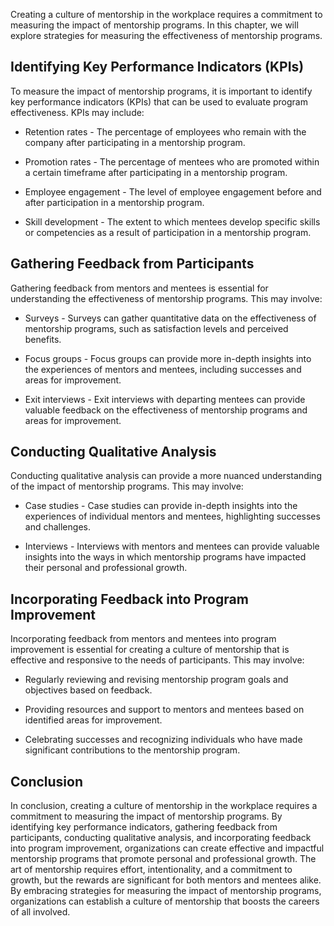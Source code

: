 
Creating a culture of mentorship in the workplace requires a commitment to measuring the impact of mentorship programs. In this chapter, we will explore strategies for measuring the effectiveness of mentorship programs.

Identifying Key Performance Indicators (KPIs)
---------------------------------------------

To measure the impact of mentorship programs, it is important to identify key performance indicators (KPIs) that can be used to evaluate program effectiveness. KPIs may include:

* Retention rates - The percentage of employees who remain with the company after participating in a mentorship program.

* Promotion rates - The percentage of mentees who are promoted within a certain timeframe after participating in a mentorship program.

* Employee engagement - The level of employee engagement before and after participation in a mentorship program.

* Skill development - The extent to which mentees develop specific skills or competencies as a result of participation in a mentorship program.

Gathering Feedback from Participants
------------------------------------

Gathering feedback from mentors and mentees is essential for understanding the effectiveness of mentorship programs. This may involve:

* Surveys - Surveys can gather quantitative data on the effectiveness of mentorship programs, such as satisfaction levels and perceived benefits.

* Focus groups - Focus groups can provide more in-depth insights into the experiences of mentors and mentees, including successes and areas for improvement.

* Exit interviews - Exit interviews with departing mentees can provide valuable feedback on the effectiveness of mentorship programs and areas for improvement.

Conducting Qualitative Analysis
-------------------------------

Conducting qualitative analysis can provide a more nuanced understanding of the impact of mentorship programs. This may involve:

* Case studies - Case studies can provide in-depth insights into the experiences of individual mentors and mentees, highlighting successes and challenges.

* Interviews - Interviews with mentors and mentees can provide valuable insights into the ways in which mentorship programs have impacted their personal and professional growth.

Incorporating Feedback into Program Improvement
-----------------------------------------------

Incorporating feedback from mentors and mentees into program improvement is essential for creating a culture of mentorship that is effective and responsive to the needs of participants. This may involve:

* Regularly reviewing and revising mentorship program goals and objectives based on feedback.

* Providing resources and support to mentors and mentees based on identified areas for improvement.

* Celebrating successes and recognizing individuals who have made significant contributions to the mentorship program.

Conclusion
----------

In conclusion, creating a culture of mentorship in the workplace requires a commitment to measuring the impact of mentorship programs. By identifying key performance indicators, gathering feedback from participants, conducting qualitative analysis, and incorporating feedback into program improvement, organizations can create effective and impactful mentorship programs that promote personal and professional growth. The art of mentorship requires effort, intentionality, and a commitment to growth, but the rewards are significant for both mentors and mentees alike. By embracing strategies for measuring the impact of mentorship programs, organizations can establish a culture of mentorship that boosts the careers of all involved.
